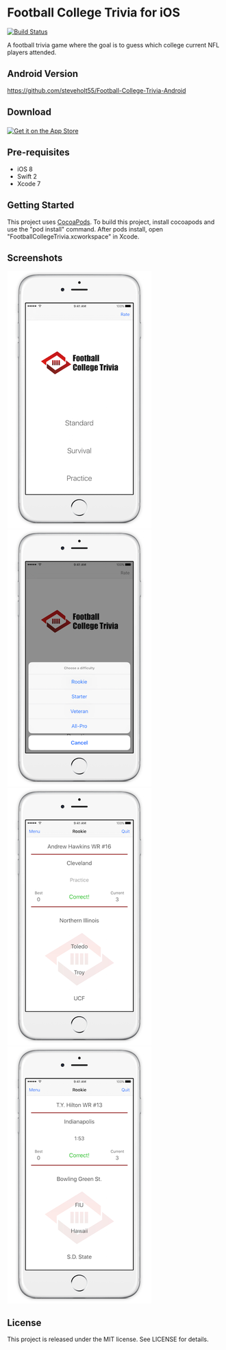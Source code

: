 # Football College Trivia for iOS

[![Build Status](https://travis-ci.org/steveholt55/Football-College-Trivia-iOS.svg)](https://travis-ci.org/steveholt55/Football-College-Trivia-iOS)

A football trivia game where the goal is to guess which college current NFL players attended.

Android Version
-----------

https://github.com/steveholt55/Football-College-Trivia-Android

Download
--------------

<a href="https://geo.itunes.apple.com/us/app/football-college-trivia/id879870156?mt=8">
<img align="middle" alt="Get it on the App Store" src="https://linkmaker.itunes.apple.com/images/badges/en-us/badge_appstore-lrg.svg" />
</a>

Pre-requisites
--------------

- iOS 8
- Swift 2
- Xcode 7

Getting Started
---------------

This project uses [CocoaPods](http://cocoapods.org/). To build this project, install cocoapods and use the
"pod install" command. After pods install, open "FootballCollegeTrivia.xcworkspace" in Xcode.

Screenshots
-----------

![Phone](screenshots/football1.png "Title screen")
![Phone](screenshots/football2.png "Difficulties")
![Phone](screenshots/football3.png "Game play")
![Phone](screenshots/football4.png "Game play")

License
---------------
This project is released under the MIT license. See LICENSE for details.
